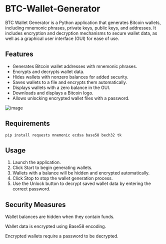 # BTC-Wallet-Generator
BTC Wallet Generator is a Python application that generates Bitcoin wallets, including mnemonic phrases, private keys, public keys, and addresses. It includes encryption and decryption mechanisms to secure wallet data, as well as a graphical user interface (GUI) for ease of use.

## Features
- Generates Bitcoin wallet addresses with mnemonic phrases.
- Encrypts and decrypts wallet data.
- Hides wallets with nonzero balances for added security.
- Saves wallets to a file and encrypts them automatically.
- Displays wallets with a zero balance in the GUI.
- Downloads and displays a Bitcoin logo.
- Allows unlocking encrypted wallet files with a password.

![image](https://github.com/user-attachments/assets/dbe72254-fe21-4fa6-9b61-7a154ae5d2c0)


## Requirements
```
pip install requests mnemonic ecdsa base58 bech32 tk
```

## Usage
1. Launch the application.
2. Click Start to begin generating wallets.
3. Wallets with a balance will be hidden and encrypted automatically.
4. Click Stop to stop the wallet generation process.
5. Use the Unlock button to decrypt saved wallet data by entering the correct password.

## Security Measures

Wallet balances are hidden when they contain funds.

Wallet data is encrypted using Base58 encoding.

Encrypted wallets require a password to be decrypted.
